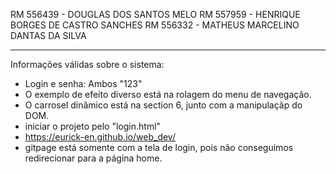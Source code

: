 RM 556439 - DOUGLAS DOS SANTOS MELO
RM 557959 - HENRIQUE BORGES DE CASTRO SANCHES
RM 556332 - MATHEUS MARCELINO DANTAS DA SILVA

----------------------------------------------------------------------------------------------------

Informações válidas sobre o sistema:

- Login e senha: Ambos "123"
- O exemplo de efeito diverso está na rolagem do menu de navegação.
- O carrosel dinâmico está na section 6, junto com a manipulaçãp do DOM.
- iniciar o projeto pelo "login.html"
- https://eurick-en.github.io/web_dev/
- gitpage está somente com a tela de login, pois não conseguimos redirecionar para a página home.
